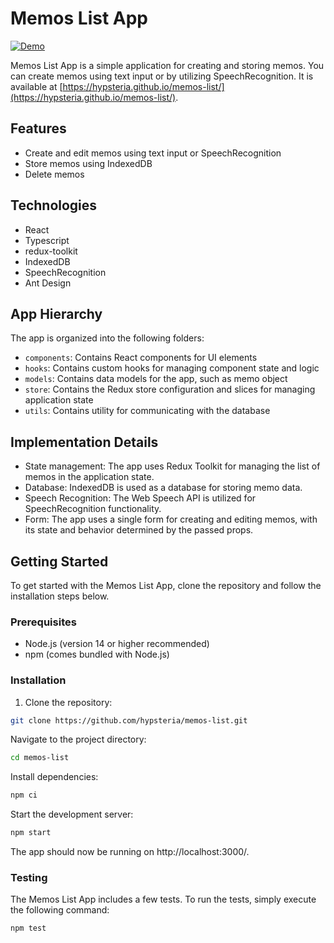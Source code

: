 # Memos List App

[![Demo](https://img.shields.io/badge/Demo-View%20App-blue)](https://hypsteria.github.io/memos-list/)

Memos List App is a simple application for creating and storing memos. You can create memos using text input or by utilizing SpeechRecognition. It is available at [https://hypsteria.github.io/memos-list/](https://hypsteria.github.io/memos-list/).

## Features

- Create and edit memos using text input or SpeechRecognition
- Store memos using IndexedDB
- Delete memos

## Technologies

- React
- Typescript
- redux-toolkit
- IndexedDB
- SpeechRecognition
- Ant Design

## App Hierarchy

The app is organized into the following folders:

- `components`: Contains React components for UI elements
- `hooks`: Contains custom hooks for managing component state and logic
- `models`: Contains data models for the app, such as memo object
- `store`: Contains the Redux store configuration and slices for managing application state
- `utils`: Contains utility for communicating with the database

## Implementation Details

- State management: The app uses Redux Toolkit for managing the list of memos in the application state.
- Database: IndexedDB is used as a database for storing memo data.
- Speech Recognition: The Web Speech API is utilized for SpeechRecognition functionality.
- Form: The app uses a single form for creating and editing memos, with its state and behavior determined by the passed props.


## Getting Started

To get started with the Memos List App, clone the repository and follow the installation steps below.

### Prerequisites

- Node.js (version 14 or higher recommended)
- npm (comes bundled with Node.js)

### Installation

1. Clone the repository:

```bash
git clone https://github.com/hypsteria/memos-list.git
```

Navigate to the project directory:
```bash
cd memos-list
```
Install dependencies:
```bash
npm ci
```
Start the development server:
```bash
npm start
```
The app should now be running on http://localhost:3000/.

### Testing

The Memos List App includes a few tests. To run the tests, simply execute the following command:

```bash
npm test
```
